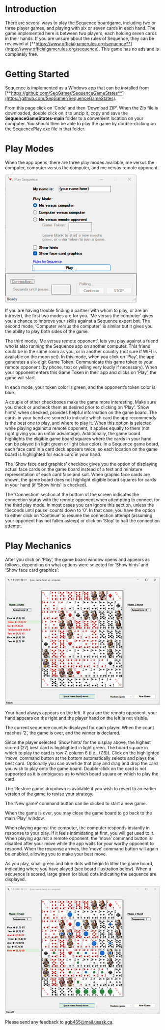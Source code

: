# Introduction

There are several ways to play the Sequence boardgame, including two or three player games, and playing with six or seven cards in each hand. The game implemented here is between two players, each holding seven cards in their hands. If you are unsure about the rules of Sequence, they can be reviewed at [**https://www.officialgamerules.org/sequence**](https://www.officialgamerules.org/sequence). This game has no ads and is completely free.

# Getting Started

Sequence is implemented as a Windows app that can be installed from [**https://github.com/SeqGamer/SequenceGameStates**](https://github.com/SeqGamer/SequenceGameStates).

From this page click on ‘Code’ and then ‘Download ZIP’. When the Zip file is downloaded, double click on it to unzip it, copy and save the **SequenceGameStates-main** folder to a convenient location on your computer. You should then be able to play the game by double-clicking on the SequencePlay.exe file in that folder.

# Play Modes

When the app opens, there are three play modes available, me versus the computer, computer versus the computer, and me versus remote opponent.

![](media/d7ab2c5034ccc69b0bc4034f9c5e487a.png)

If you are having trouble finding a partner with whom to play, or are an introvert, the first two modes are for you. ‘Me versus the computer’ gives you a chance to improve your skills against a Sequence expert bot. The second mode, ‘Computer versus the computer’, is similar but it gives you the ability to play both sides of the game.

The third mode, ‘Me versus remote opponent’, lets you play against a friend who is also running the Sequence app on another computer. This friend could be in the same room as you, or in another country (not sure if WIFI is available on the moon yet). In this mode, when you click on ‘Play’, the app generates a six-digit Game Token. Communicate this game token to your remote opponent (by phone, text or yelling very loudly if necessary). When your opponent enters this Game Token in their app and clicks on ‘Play’, the game will start.

In each mode, your token color is green, and the opponent’s token color is blue.

A couple of other checkboxes make the game more interesting. Make sure you check or uncheck them as desired prior to clicking on ‘Play’. ‘Show hints’, when checked, provides helpful information on the game board. The cards in your hand are scored to indicate which card the app recommends is the best one to play, and where to play it. When this option is selected while playing against a remote opponent, it applies equally to them (not right giving you an unfair advantage). Additionally, the game board highlights the eligible game board squares where the cards in your hand can be played (in light green or light blue color). In a Sequence game board, each face card in a card deck appears twice, so each location on the game board is highlighted for each card in your hand.

The ’Show face card graphics’ checkbox gives you the option of displaying actual face cards on the game board instead of a text and miniature representation of each card face and suit. When graphic face cards are shown, the game board does not highlight eligible board squares for cards in your hand (if ‘Show hints’ is checked).

The ’Connection’ section at the bottom of the screen indicates the connection status with the remote opponent when attempting to connect for the third play mode. In most cases you can ignore this section, unless the ‘Seconds until pause’ counts down to ‘0’. In that case, you have the option to either click on ‘Continue’ to resume the connection attempt (assuming your opponent has not fallen asleep) or click on ‘Stop’ to halt the connection attempt.

# Play Mechanics

After you click on ‘Play’, the game board window opens and appears as follows, depending on what options were selected for ‘Show hints’ and ‘Show face card graphics’:

![](media/ca0239e967a64643ef19c8a88ed26551.png)

Your hand always appears on the left. If you are the remote opponent, your hand appears on the right and the player hand on the left is not visible.

The current sequence count is displayed for each player. When the count reaches ‘2’, the game is over, and the winner is declared.

Since the player selected ‘Show hints’ for the display above, the highest scored (27) best card is highlighted in light green. The board square in which to play the card is row 7, column 6 (i.e., (7,6)). Click on the highlighted ‘move’ command button at the bottom automatically selects and plays the best card. Optionally you can override that play and drag and drop the card you wish to play onto the game board. Double-click on the card is not supported as it is ambiguous as to which board square on which to play the card.

The ’Restore game’ dropdown is available if you wish to revert to an earlier version of the game to revise your strategy.

The ‘New game’ command button can be clicked to start a new game.

When the game is over, you may close the game board to go back to the main ‘Play’ window.

When playing against the computer, the computer responds instantly in response to your play. If it feels intimidating at first, you will get used to it. When playing against a remote opponent, the ‘move’ command button is disabled after your move while the app waits for your worthy opponent to respond. When the response arrives, the ‘move’ command button will again be enabled, allowing you to make your best move.

As you play, small green and blue dots will begin to litter the game board, indicating where you have played (see board illustration below). When a sequence is scored, large green (or blue) dots indicating the sequence are displayed.

![](media/b7e5888a7f61694322b18d556bacfe5b.png)

Please send any feedback to [agb465@mail.usask.ca](mailto:agb465@mail.usask.ca).
